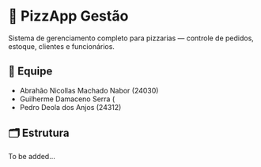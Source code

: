 # 🍕 PizzApp Gestão

Sistema de gerenciamento completo para pizzarias — controle de pedidos, estoque, clientes e funcionários.

## 👥 Equipe
- Abrahão Nicollas Machado Nabor (24030)
- Guilherme Damaceno Serra (
- Pedro Deola dos Anjos (24312)

## 🗂 Estrutura

To be added...
